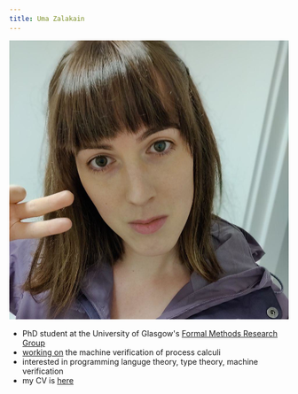 ```yaml
---
title: Uma Zalakain
---
```


![a picture of me](/static/me.jpg)

- PhD student at the University of Glasgow's [Formal Methods Research
  Group][FMRG]
- [working on][playground] the machine verification of process calculi
- interested in programming languge theory, type theory, machine verification
- my CV is [here](/static/cv.pdf)

[FMRG]: http://www.dcs.gla.ac.uk/research/formalmethods/
[playground]: https://github.com/umazalakain/playground/
